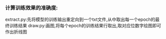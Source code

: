 
### 计算训练效果的准确度:

extract.py:先将模型的训练输出重定向到一个txt文件,从中取出每一个epoch的最终训练结果
draw.py:画图,将每个epoch的训练结果行取出,取对应位数字绘图即可作出折线图